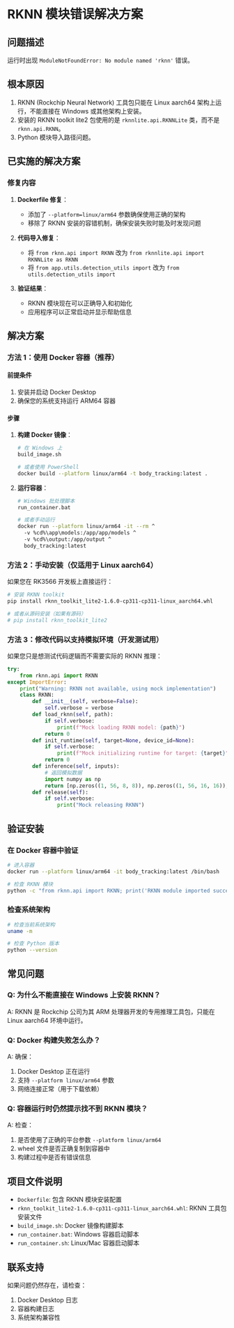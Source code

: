 # RKNN 模块错误解决方案

## 问题描述
运行时出现 `ModuleNotFoundError: No module named 'rknn'` 错误。

## 根本原因
1. RKNN (Rockchip Neural Network) 工具包只能在 Linux aarch64 架构上运行，不能直接在 Windows 或其他架构上安装。
2. 安装的 RKNN toolkit lite2 包使用的是 `rknnlite.api.RKNNLite` 类，而不是 `rknn.api.RKNN`。
3. Python 模块导入路径问题。

## 已实施的解决方案

### 修复内容
1. **Dockerfile 修复**：
   - 添加了 `--platform=linux/arm64` 参数确保使用正确的架构
   - 移除了 RKNN 安装的容错机制，确保安装失败时能及时发现问题

2. **代码导入修复**：
   - 将 `from rknn.api import RKNN` 改为 `from rknnlite.api import RKNNLite as RKNN`
   - 将 `from app.utils.detection_utils import` 改为 `from utils.detection_utils import`

3. **验证结果**：
   - RKNN 模块现在可以正确导入和初始化
   - 应用程序可以正常启动并显示帮助信息

## 解决方案

### 方法 1：使用 Docker 容器（推荐）

#### 前提条件
1. 安装并启动 Docker Desktop
2. 确保您的系统支持运行 ARM64 容器

#### 步骤
1. **构建 Docker 镜像**：
   ```bash
   # 在 Windows 上
   build_image.sh
   
   # 或者使用 PowerShell
   docker build --platform linux/arm64 -t body_tracking:latest .
   ```

2. **运行容器**：
   ```bash
   # Windows 批处理脚本
   run_container.bat
   
   # 或者手动运行
   docker run --platform linux/arm64 -it --rm ^
     -v %cd%\app\models:/app/app/models ^
     -v %cd%\output:/app/output ^
     body_tracking:latest
   ```

### 方法 2：手动安装（仅适用于 Linux aarch64）

如果您在 RK3566 开发板上直接运行：

```bash
# 安装 RKNN toolkit
pip install rknn_toolkit_lite2-1.6.0-cp311-cp311-linux_aarch64.whl

# 或者从源码安装（如果有源码）
# pip install rknn_toolkit_lite2
```

### 方法 3：修改代码以支持模拟环境（开发测试用）

如果您只是想测试代码逻辑而不需要实际的 RKNN 推理：

```python
try:
    from rknn.api import RKNN
except ImportError:
    print("Warning: RKNN not available, using mock implementation")
    class RKNN:
        def __init__(self, verbose=False):
            self.verbose = verbose
        def load_rknn(self, path):
            if self.verbose:
                print(f"Mock loading RKNN model: {path}")
            return 0
        def init_runtime(self, target=None, device_id=None):
            if self.verbose:
                print(f"Mock initializing runtime for target: {target}")
            return 0
        def inference(self, inputs):
            # 返回模拟数据
            import numpy as np
            return [np.zeros((1, 56, 8, 8)), np.zeros((1, 56, 16, 16)), np.zeros((1, 56, 32, 32)), np.zeros((1, 51, 17, 17))]
        def release(self):
            if self.verbose:
                print("Mock releasing RKNN")
```

## 验证安装

### 在 Docker 容器中验证
```bash
# 进入容器
docker run --platform linux/arm64 -it body_tracking:latest /bin/bash

# 检查 RKNN 模块
python -c "from rknn.api import RKNN; print('RKNN module imported successfully')"
```

### 检查系统架构
```bash
# 检查当前系统架构
uname -m

# 检查 Python 版本
python --version
```

## 常见问题

### Q: 为什么不能直接在 Windows 上安装 RKNN？
A: RKNN 是 Rockchip 公司为其 ARM 处理器开发的专用推理工具包，只能在 Linux aarch64 环境中运行。

### Q: Docker 构建失败怎么办？
A: 确保：
1. Docker Desktop 正在运行
2. 支持 `--platform linux/arm64` 参数
3. 网络连接正常（用于下载依赖）

### Q: 容器运行时仍然提示找不到 RKNN 模块？
A: 检查：
1. 是否使用了正确的平台参数 `--platform linux/arm64`
2. wheel 文件是否正确复制到容器中
3. 构建过程中是否有错误信息

## 项目文件说明

- `Dockerfile`: 包含 RKNN 模块安装配置
- `rknn_toolkit_lite2-1.6.0-cp311-cp311-linux_aarch64.whl`: RKNN 工具包安装文件
- `build_image.sh`: Docker 镜像构建脚本
- `run_container.bat`: Windows 容器启动脚本
- `run_container.sh`: Linux/Mac 容器启动脚本

## 联系支持

如果问题仍然存在，请检查：
1. Docker Desktop 日志
2. 容器构建日志
3. 系统架构兼容性
